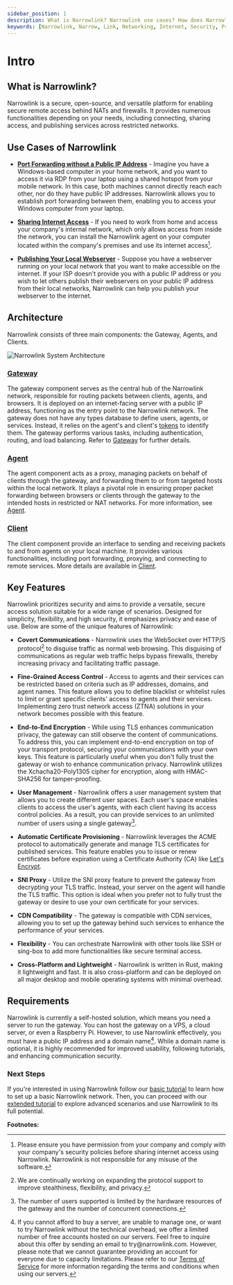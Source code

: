 ```yaml
---
sidebar_position: 1
description: What is Narrowlink? Narrowlink use cases? How does Narrowlink work? Narrowlink key features? Narrowlink requirements?
keywords: [Narrowlink, Narrow, Link, Networking, Internet, Security, Privacy, Open Source, Self-hosted, Tutorial, How-to, Guide, Nat, Firewall, Proxy, Reverse Proxy, Tunnel]
---
```


# Intro

## What is Narrowlink?

Narrowlink is a secure, open-source, and versatile platform for enabling secure remote access behind NATs and firewalls. It provides numerous functionalities depending on your needs, including connecting, sharing access, and publishing services across restricted networks.


## Use Cases of Narrowlink

- **[Port Forwarding without a Public IP Address](/docs/extended-tutorial/port-forwarding)** - Imagine you have a Windows-based computer in your home network, and you want to access it via RDP from your laptop using a shared hotspot from your mobile network. In this case, both machines cannot directly reach each other, nor do they have public IP addresses. Narrowlink allows you to establish port forwarding between them, enabling you to access your Windows computer from your laptop.

- **[Sharing Internet Access](/docs/extended-tutorial/share-network-access)** - If you need to work from home and access your company's internal network, which only allows access from inside the network, you can install the Narrowlink agent on your computer located within the company's premises and use its internet access[^1].

- **[Publishing Your Local Webserver](docs/extended-tutorial/webserver-publish)** - Suppose you have a webserver running on your local network that you want to make accessible on the internet. If your ISP doesn't provide you with a public IP address or you wish to let others publish their webservers on your public IP address from their local networks, Narrowlink can help you publish your webserver to the internet.

## Architecture

Narrowlink consists of three main components: the Gateway, Agents, and Clients.

![Narrowlink System Architecture](/img/Diagram.svg)

### [Gateway]

The gateway component serves as the central hub of the Narrowlink network, responsible for routing packets between clients, agents, and browsers. It is deployed on an internet-facing server with a public IP address, functioning as the entry point to the Narrowlink network. The gateway does not have any types database to define users, agents, or services. Instead, it relies on the agent's and client's [tokens](/docs/token-generator) to identify them. The gateway performs various tasks, including authentication, routing, and load balancing. Refer to [Gateway] for further details.

### [Agent]
The agent component acts as a proxy, managing packets on behalf of clients through the gateway, and forwarding them to or from targeted hosts within the local network. It plays a pivotal role in ensuring proper packet forwarding between browsers or clients through the gateway to the intended hosts in restricted or NAT networks. For more information, see [Agent].

### [Client]
The client component provide an interface to sending and receiving packets to and from agents on your local machine. It provides various functionalities, including port forwarding, proxying, and connecting to remote services. More details are available in [Client].


## Key Features

Narrowlink prioritizes security and aims to provide a versatile, secure access solution suitable for a wide range of scenarios. Designed for simplicity, flexibility, and high security, it emphasizes privacy and ease of use. Below are some of the unique features of Narrowlink:

- **Covert Communications** - Narrowlink uses the WebSocket over HTTP/S protocol[^2] to disguise traffic as normal web browsing. This disguising of communications as regular web traffic helps bypass firewalls, thereby increasing privacy and facilitating traffic passage.

- **Fine-Grained Access Control** - Access to agents and their services can be restricted based on criteria such as IP addresses, domains, and agent names. This feature allows you to define blacklist or whitelist rules to limit or grant specific clients' access to agents and their services. Implementing zero trust network access (ZTNA) solutions in your network becomes possible with this feature.

- **End-to-End Encryption** - While using TLS enhances communication privacy, the gateway can still observe the content of communications. To address this, you can implement end-to-end encryption on top of your transport protocol, securing your communications with your own keys. This feature is particularly useful when you don't fully trust the gateway or wish to enhance communication privacy. Narrowlink utilizes the Xchacha20-Poly1305 cipher for encryption, along with HMAC-SHA256 for tamper-proofing.

- **User Management** - Narrowlink offers a user management system that allows you to create different user spaces. Each user's space enables clients to access the user's agents, with each client having its access control policies. As a result, you can provide services to an unlimited number of users using a single gateway[^3].

- **Automatic Certificate Provisioning** - Narrowlink leverages the ACME protocol to automatically generate and manage TLS certificates for published services. This feature enables you to issue or renew certificates before expiration using a Certificate Authority (CA) like [Let's Encrypt](https://letsencrypt.org/).

- **SNI Proxy** - Utilize the SNI proxy feature to prevent the gateway from decrypting your TLS traffic. Instead, your server on the agent will handle the TLS traffic. This option is ideal when you prefer not to fully trust the gateway or desire to use your own certificate for your services.

- **CDN Compatibility** - The gateway is compatible with CDN services, allowing you to set up the gateway behind such services to enhance the performance of your services.

- **Flexibility** - You can orchestrate Narrowlink with other tools like SSH or sing-box to add more functionalities like secure terminal access.

- **Cross-Platform and Lightweight** - Narrowlink is written in Rust, making it lightweight and fast. It is also cross-platform and can be deployed on all major desktop and mobile operating systems with minimal overhead.


## Requirements

Narrowlink is currently a self-hosted solution, which means you need a server to run the gateway. You can host the gateway on a VPS, a cloud server, or even a Raspberry Pi. However, to use Narrowlink effectively, you must have a public IP address and a domain name[^4]. While a domain name is optional, it is highly recommended for improved usability, following tutorials, and enhancing communication security.

### Next Steps

If you're interested in using Narrowlink follow our [basic tutorial](/docs/category/basic-tutorial) to learn how to set up a basic Narrowlink network. Then, you can proceed with our [extended tutorial](/docs/category/extended-tutorial) to explore advanced scenarios and use Narrowlink to its full potential.

**Footnotes:**

[^1]: Please ensure you have permission from your company and comply with your company's security policies before sharing internet access using Narrowlink. Narrowlink is not responsible for any misuse of the software.

[^2]: We are continually working on expanding the protocol support to improve stealthiness, flexibility, and privacy.

[^3]: The number of users supported is limited by the hardware resources of the gateway and the number of concurrent connections.

[^4]: If you cannot afford to buy a server, are unable to manage one, or want to try Narrowlink without the technical overhead, we offer a limited number of free accounts hosted on our servers. Feel free to inquire about this offer by sending an email to tr<!-- mail@address -->y@nar<!-- @host -->rowlink.com. However, please note that we cannot guarantee providing an account for everyone due to capacity limitations. Please refer to our [Terms of Service](https://github.com/narrowlink/homepage/blob/main/ToS.md) for more information regarding the terms and conditions when using our servers.

[Client]: /docs/client
[Agent]: /docs/agent
[Gateway]: /docs/gateway
